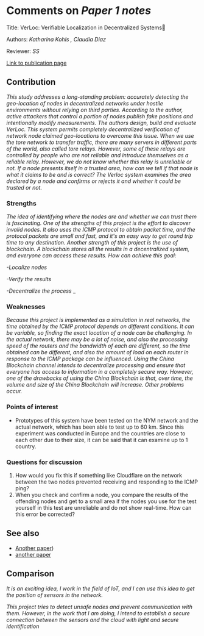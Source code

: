 # Comments on _Paper 1 notes_

Title: VerLoc: Verifiable Localization in Decentralized Systems

Authors: _Katharina Kohls , Claudia Diaz_

Reviewer: _SS_

[Link to publication page](https://www.usenix.org/conference/usenixsecurity22/presentation/kohls)


## Contribution

_This study addresses a long-standing problem: accurately detecting the geo-location of nodes in decentralized networks under hostile environments without relying on third parties. According to the author, active attackers that control a portion of nodes publish fake positions and intentionally modify measurements. The authors design, build and evaluate VerLoc. This system permits completely decentralized verification of network node claimed geo-locations to overcome this issue.
When we use the tore network to transfer traffic, there are many servers in different parts of the world, also called tore relays. However, some of these relays are controlled by people who are not reliable and introduce themselves as a reliable relay. However,  we do not know whether this relay is unreliable or not. If a node presents itself in a trusted area, how can we tell if that node is what it claims to be and is correct? 
The Verloc system examines the area declared by a node and confirms or rejects it and whether it could be trusted or not._

### Strengths

_The idea of identifying where the nodes are and whether we can trust them is fascinating.
One of the strengths of this project is the effort to discover invalid nodes. It also uses the ICMP protocol to obtain packet time, and the protocol packets are small and fast, and it's an easy way to get round trip time to any destination.
Another strength of this project is the use of blockchain. A blockchain stores all the results in a decentralized system, and everyone can access these results.
How can achieve this goal:_

_-Localize nodes_

_-Verify the results_

_-Decentralize the process_
_

### Weaknesses

_Because this project is implemented as a simulation in real networks, the time obtained by the ICMP protocol depends on different conditions. It can be variable, so finding the exact location of a node can be challenging. In the actual network, there may be a lot of noise, and also the processing speed of the routers and the bandwidth of each are different, so the time obtained can be different, and also the amount of load on each router in response to the ICMP package can be influenced.
Using the China Blockchain channel intends to decentralize processing and ensure that everyone has access to information in a completely secure way. However, one of the drawbacks of using the China Blockchain is that, over time, the volume and size of the China Blockchain will increase. Other problems occur._ 

### Points of interest

- Prototypes of this system have been tested on the NYM network and the actual network, which has been able to test up to 60 km. Since this experiment was conducted in Europe and the countries are close to each other due to their size, it can be said that it can examine up to 1 country.


### Questions for discussion

1. How would you fix this if something like Cloudflare on the network between the two nodes prevented receiving and responding to the ICMP ping?
2. When you check and confirm a node, you compare the results of the offending nodes and get to a small area if the nodes you use for the test yourself in this test are unreliable and do not show real-time. How can this error be corrected?


## See also

- [Another paper](http://poepper.net/papers/NDSS19-TrilateraTor.pdf))
- [another paper]([https://...](https://dl.acm.org/doi/pdf/10.1145/3278532.3278551?casa_token=craj0wL-3poAAAAA:0NWqmHvYWhwn9EEy4OiNMLbS8vf8Ura5fo6Rg0KvSJ4K4oa0dNR-jwD5r9jzTfyxCjh82VxN6uE9Mw))


## Comparison

_It is an exciting idea, I work in the field of IoT, and I can use this idea to get the position of sensors in the network._

_This project tries to detect unsafe nodes and prevent communication with them. However, in the work that I am doing, I intend to establish a secure connection between the sensors and the cloud with light and secure identification_


